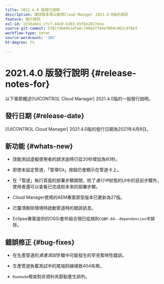 ```yaml
---
title: 2021.4.0 版發行說明
description: 請詳閱本頁以取得Cloud Manager 2021.4.0版的資訊
feature: 發行資訊
exl-id: 2d38abb1-cfc7-44a9-b303-b555e2827eea
source-git-commit: 5f81fdb86b1dfa6c748bb7784ef00dc062c9f8ef
workflow-type: tm+mt
source-wordcount: '185'
ht-degree: 7%

---
```


# 2021.4.0 版發行說明 {#release-notes-for}

以下章節概述[!UICONTROL Cloud Manager] 2021.4.0版的一般發行說明。

## 發行日期 {#release-date}

[!UICONTROL Cloud Manager] 2021.4.0版的發行日期為2021年4月8日。

## 新功能 {#whats-new}

* 效能測試虛擬使用者的請求逾時已從20秒增加為60秒。

* 即使未設定管道，「管理Git」按鈕仍會顯示在管道卡上。

* 在「管道」執行頁面的部署步驟期間，除了&#x200B;*進行中*&#x200B;狀態的UI中的目前步驟外，使用者還可以查看已完成和未來的部署步驟。

* Cloud Manager使用的AEM專案原型版本已更新為27版。

* 已釐清刪除環境時啟動管道時的錯誤訊息。

* Eclipse專案提供的OSGi套件組合現已從規則`CQBP-84--dependencies`中排除。

## 錯誤修正 {#bug-fixes}

* 在生產管道的&#x200B;*資產測試*&#x200B;步驟中可能發生的罕見暫時性錯誤。

* 生產管道負載測試中的尾端斜線導致404失敗。

* `Runmode`檢查對非資料夾節點產生誤判。